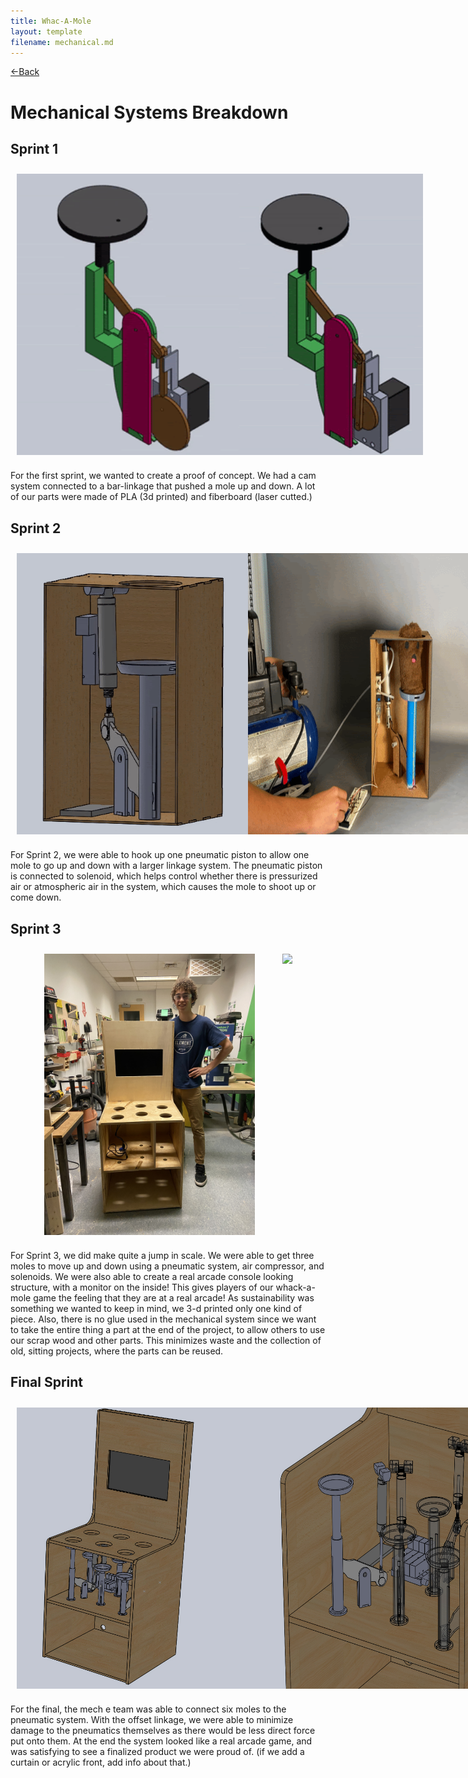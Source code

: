 ```yaml
---
title: Whac-A-Mole
layout: template
filename: mechanical.md
--- 
```

[<-Back](./index.md) 

# Mechanical Systems Breakdown

## Sprint 1

<div style="display:flex;flex-direction:row;justify-content:space-evenly;padding:10px">
<img src="website-images/mechanical/sprint_1-1.gif" width =auto height = "450px">
<img src="website-images/mechanical/sprint_1-2.gif" width =auto height = "450px">
</div>

For the first sprint, we wanted to create a proof of concept. We had a cam system connected to a bar-linkage that pushed a mole up and down. A lot of our parts were made of PLA (3d printed) and fiberboard (laser cutted.) 

## Sprint 2

<div style="display:flex;flex-direction:row;justify-content:space-evenly;padding:10px">
<img src="website-images/mechanical/sprint_2-1.gif" width =auto height = "450px">
<img src="website-images/mechanical/sprint_2-2.gif" width =auto height = "450px">
</div>

For Sprint 2, we were able to hook up one pneumatic piston to allow one mole to go up and down with a larger linkage system. The pneumatic piston is connected to solenoid, which helps control whether there is pressurized air or atmospheric air in the system, which causes the mole to shoot up or come down. 

## Sprint 3

<div style="display:flex;flex-direction:row;justify-content:space-evenly;padding:10px">
<img src="website-images/mechanical/sprint_3-1.JPG" width =auto height = "450px">
<img src="website-images/mechanical/sprint_3-2.gif" width =auto height = "450px">
</div>

For Sprint 3, we did make quite a jump in scale. We were able to get three moles to move up and down using a pneumatic system, air compressor, and solenoids. We were also able to create a real arcade console looking structure, with a monitor on the inside! This gives players of our whack-a-mole game the feeling that they are at a real arcade! As sustainability was something we wanted to keep in mind, we 3-d printed only one kind of piece. Also, there is no glue used in the mechanical system since we want to take the entire thing a part at the end of the project, to allow others to use our scrap wood and other parts. This minimizes waste and the collection of old, sitting projects, where the parts can be reused. 

## Final Sprint

<div style="display:flex;flex-direction:row;justify-content:space-evenly;padding:10px">
<img src="website-images/mechanical/final-1.jpg" width =auto height = "450px">
<img src="website-images/mechanical/final-2.jpg" width =auto height = "450px">
</div>

For the final, the mech e team was able to connect six moles to the pneumatic system. With the offset linkage, we were able to minimize damage to the pneumatics themselves as there would be less direct force put onto them. At the end the system looked like a real arcade game, and was satisfying to see a finalized product we were proud of. (if we add a curtain or acrylic front, add info about that.)

